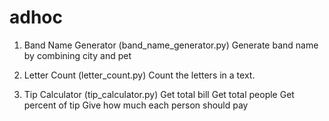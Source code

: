 # adhoc

1. Band Name Generator (band_name_generator.py)
Generate band name by combining city and pet

2. Letter Count (letter_count.py)
Count the letters in a text.

3. Tip Calculator (tip_calculator.py)
Get total bill
Get total people
Get percent of tip
Give how much each person should pay